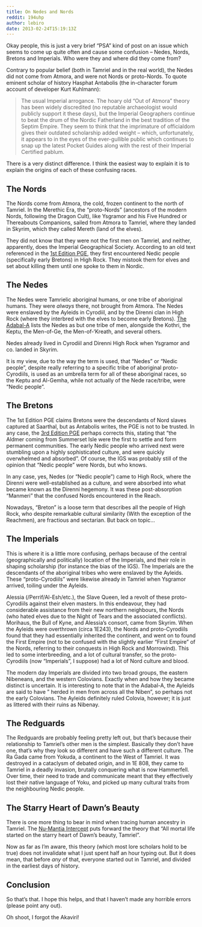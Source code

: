 ```yaml
---
title: On Nedes and Nords
reddit: 194uhp
author: lebiro
date: 2013-02-24T15:19:13Z
---
```


Okay people, this is just a very brief “PSA” kind of post on an issue which
seems to come up quite often and cause some confusion – Nedes, Nords, Bretons
and Imperials. Who were they and where did they come from?

Contrary to popular belief (both in Tamriel and in the real world), the Nedes
did not come from Atmora, and were not Nords or proto-Nords. To quote eminent
scholar of history Hasphat Antabolis (the in-character forum account of
developer Kurt Kuhlmann):

> The usual Imperial arrogance. The hoary old “Out of Atmora” theory has been
> widely discredited (no reputable archaeologist would publicly support it these
> days), but the Imperial Geographers continue to beat the drum of the Nordic
> Fatherland in the best tradition of the Septim Empire. They seem to think that
> the imprimature of officialdom gives their outdated scholarship added weight –
> which, unfortunately, it appears to in the eyes of the ever-gullible public
> which continues to snap up the latest Pocket Guides along with the rest of
> their Imperial Certified pablum.

There is a very distinct difference. I think the easiest way to explain it is to
explain the origins of each of these confusing races.

## The Nords

The Nords come from Atmora, the cold, frozen continent to the north of Tamriel.
In the Merethic Era, the “proto-Nords” (ancestors of the modern Nords, following
the Dragon Cult), like Ysgramor and his Five Hundred or Thereabouts Companions,
sailed from Atmora to Tamriel, where they landed in Skyrim, which they called
Mereth (land of the elves).

They did not know that they were not the first men on Tamriel, and neither,
apparently, does the Imperial Geographical Society. According to an old text
referenced in the [1st Edition PGE][0], they first encountered Nedic people (specifically early Bretons) in High Rock. They mistook them for elves and set
about killing them until one spoke to them in Nordic.

## The Nedes

The Nedes were Tamrielic aboriginal humans, or one tribe of aboriginal humans.
They were *always* there, not brought from Atmora. The Nedes were enslaved by
the Ayleids in Cyrodiil, and by the Direnni clan in High Rock (where they
interbred with the elves to become early Bretons). [The Adabal-A][1] lists the
Nedes as but one tribe of men, alongside the Kothri, the Keptu, the Men-of-Ge,
the Men-of-‘Kreath, and several others.

Nedes already lived in Cyrodiil and Direnni High Rock when Ysgramor and co.
landed in Skyrim.

It is my view, due to the way the term is used, that “Nedes” or “Nedic people”,
despite really referring to a specific tribe of aboriginal proto-Cyrodiils, is
used as an umbrella term for all of these aboriginal races, so the Keptu and
Al-Gemha, while not actually of the Nede race/tribe, were “Nedic people”.

## The Bretons

The 1st Edition PGE claims Bretons were the descendants of Nord slaves captured
at Saarthal, but as Antabolis writes, the PGE is not to be trusted. In any case,
the [3rd Edition PGE][2] perhaps corrects this, stating that “the Aldmer coming
from Summerset Isle were the first to settle and form permanent communities.
The early Nedic people who arrived next were stumbling upon a highly
sophisticated culture, and were quickly overwhelmed and absorbed”. Of course,
the IGS was probably still of the opinion that “Nedic people” were Nords, but
who knows.

In any case, yes, Nedes (or “Nedic people”) came to High Rock, where the Direnni
were well-established as a culture, and were absorbed into what became known as
the Direnni hegemony. It was these post-absorption “Manmeri” that the confused
Nords encountered in the Reach.

Nowadays, “Breton” is a loose term that describes all the people of High Rock,
who despite remarkable cultural similarity (With the exception of the Reachmen),
are fractious and sectarian. But back on topic…

## The Imperials

This is where it is a little more confusing, perhaps because of the central
(geographically and politically) location of the Imperials, and their role in
shaping scholarship (for instance the bias of the IGS). The Imperials are the
descendants of the aboriginal tribes who were enslaved by the Ayleids. These
“proto-Cyrodiils” were likewise already in Tamriel when Ysgramor arrived,
toiling under the Ayleids.

Alessia (/Perrif/Al-Esh/etc.), the Slave Queen, led a revolt of these
proto-Cyrodiils against their elven masters. In this endeavour, they had
considerable assistance from their new northern neighbours, the Nords (who hated
elves due to the Night of Tears and the associated conflicts). Morihaus, the
Bull of Kyne, and Alessia’s consort, came from Skyrim. When the Ayleids were
overthrown (circa 1E243), the Nords and proto-Cyrodiils found that they had
essentially inherited the continent, and went on to found the First Empire (not
to be confused with the slightly earlier “First Empire” of the Nords, referring
to their conquests in High Rock and Morrowind). This led to some interbreeding,
and a lot of cultural transfer, so the proto-Cyrodiils (now “Imperials”, I
suppose) had a lot of Nord culture and blood.

The modern day Imperials are divided into two broad groups, the eastern
Nibeneans, and the western Colovians. Exactly when and how they became distinct
is uncertain. It is interesting to note that in the Adabal-A, the Ayleids are
said to have ” herded in men from across all the Niben”, so perhaps not the
early Colovians. The Ayleids definitely ruled Colovia, however; it is just as
littered with their ruins as Nibenay.

## The Redguards

The Redguards are probably feeling pretty left out, but that’s because their
relationship to Tamriel’s other men is the simplest. Basically they don’t have
one, that’s why they look so different and have such a different culture. The Ra
Gada came from Yokuda, a continent to the West of Tamriel. It was destroyed in a
cataclysm of debated origin, and in 1E 808, they came to Tamriel in a deadly
invasion, brutally conquering what is now Hammerfell. Over time, their need to
trade and communicate meant that they effectively lost their native language of
Yoku, and picked up many cultural traits from the neighbouring Nedic people.

## The Starry Heart of Dawn’s Beauty

There is one more thing to bear in mind when tracing human ancestry in Tamriel.
The [Nu-Mantia Intercept][3] puts forward the theory that “All mortal life
started on the starry heart of Dawn’s beauty, Tamriel”.

Now as far as I’m aware, this theory (which most lore scholars hold to be true)
does not invalidate what I just spent half an hour typing out. But it does mean,
that before *any* of that, everyone started out in Tamriel, and divided in the
earliest days of history.

## Conclusion

So that’s that. I hope this helps, and that I haven’t made any horrible errors
(please point any out).

Oh shoot, I forgot the Akaviri!

[0]: https://imperial-library.info/content/pocket-guide-empire-first-edition-high-rock
[1]: https://imperial-library.info/content/adabal
[2]: https://imperial-library.info/content/pocket-guide-empire-third-edition-sons-and-daughter-direnni-west-high-rock
[3]: https://imperial-library.info/content/nu-mantia-intercept
